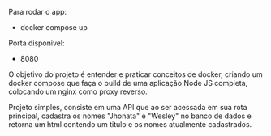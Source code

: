 Para rodar o app:
 * docker compose up


Porta disponivel:
 * 8080

 
 O objetivo do projeto é entender e praticar conceitos de docker, criando um docker compose que faça o build de uma aplicação Node JS completa, colocando um nginx como proxy reverso.
 
 Projeto simples, consiste em uma API que ao ser acessada em sua rota principal, cadastra os nomes "Jhonata" e "Wesley" no banco de dados e retorna um html contendo um titulo e os nomes atualmente cadastrados.